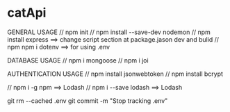 ﻿# catApi

GENERAL USAGE
// npm init
// npm install --save-dev nodemon
// npm install express              ==> change script section at package.jason dev and bulid
// npm npm i dotenv                 ==> for using .env 

DATABASE USAGE
// npm i mongoose
// npm i joi 

AUTHENTICATION USAGE
// npm install jsonwebtoken
// npm install bcrypt

// npm i -g npm                     ==> Lodash
// npm i --save lodash              ==> Lodash



git rm --cached .env
git commit -m "Stop tracking .env"
